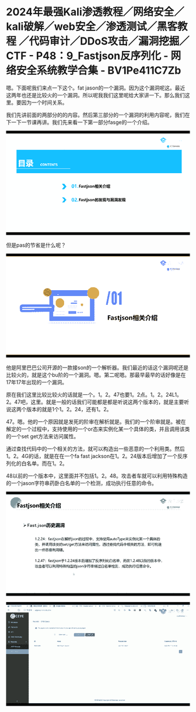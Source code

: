 # 2024年最强Kali渗透教程／网络安全／kali破解／web安全／渗透测试／黑客教程 ／代码审计／DDoS攻击／漏洞挖掘／CTF - P48：9_Fastjson反序列化 - 网络安全系统教学合集 - BV1Pe411C7Zb

嗯。下面呢我们来点一下这个。fat jason的一个漏洞。因为这个漏洞呢这。最近这两年也还是比较火的一个漏洞。所以呢我我们这里呢给大家讲一下。那么我们这里。要因为一个时间关系。

我们先讲前面的两部分的的内容。然后第三部分的一个漏洞的利用内容呢，我们在下一下一节课再讲。我们先来看一下第一部分fasge的一个介绍。



![](img/43fa9c9e93a81f76d0daf757a8f5ce55_1.png)

但是pas的节省是什么呢？

![](img/43fa9c9e93a81f76d0daf757a8f5ce55_3.png)

他是阿里巴巴公司开源的一款接son的一个解析器。我们最近的话这个漏洞呢还是比较火的，就是这个bu阶的一个漏洞。嗯。第二呢嗯。那最早最早的话好像是在17年17年出现的一个漏洞。

原在我们这里比较比较火的话就是一个。1。2。47也要1。2点。1。2。24L1。2。47吧，这里。就是一般的话我们可能都是都是听说这两个版本的，就是主要听说这两个版本的就是1个1。2。24，还有1。2。

47。嗯。他的一个原因就是发死的阶审在解析就是。我们的一个阶审就是。被在解定的一个过程中，支持使用的一个or态来实例化某一个具体的类，并且调用该类的一个set get方法来访问属性。

通过查找代码中的一个相关的方法，就可以构造出一些恶意的一个利用类。然后1。2。4G的话，就是在在一个fa fast jackson在1。2。24版本后增加了一个反序列化的白名单。而在1。2。

48以前的一个版本中，这里面并不包括1。2。48。攻击者车就可以利用特殊构造的一个jason字符串药卧白名单的一个检测，成功执行任意的命令。



![](img/43fa9c9e93a81f76d0daf757a8f5ce55_5.png)

![](img/43fa9c9e93a81f76d0daf757a8f5ce55_6.png)